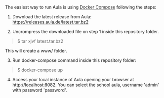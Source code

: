 The easiest way to run Aula is using [Docker Compose](https://docs.docker.com/compose/) following the steps:

1. Download the latest release from Aula: https://releases.aula.de/latest.tar.bz2

2. Uncrompress the downloaded file on step 1 inside this repository folder.

> $ tar xjvf latest.tar.bz2

This will create a www/ folder.

3. Run docker-compose command inside this repository folder:

> $ docker-compose up

4. Access your local instance of Aula opening your browser at http://localhost:8082. You can select the school aula, username 'admin' with password 'password'.
